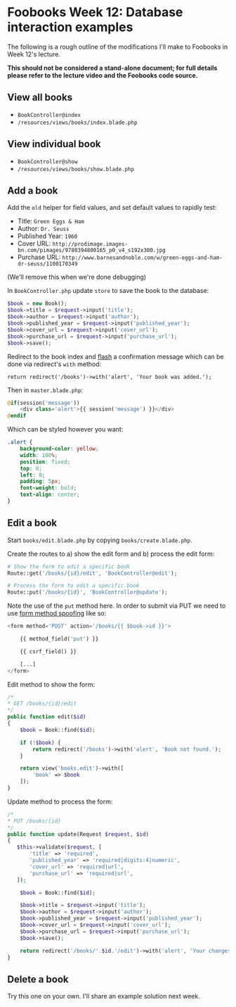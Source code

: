 # Foobooks Week 12: Database interaction examples
The following is a rough outline of the modifications I'll make to Foobooks in Week 12's lecture.

__This should not be considered a stand-alone document; for full details please refer to the lecture video and the Foobooks code source.__

## View all books
- `BookController@index`
- `/resources/views/books/index.blade.php`

## View individual book
- `BookController@show`
- `/resources/views/books/show.blade.php`

## Add a book
Add the `old` helper for field values, and set default values to rapidly test:

+ Title: `Green Eggs & Ham`
+ Author: `Dr. Seuss`
+ Published Year: `1960`
+ Cover URL: `http://prodimage.images-bn.com/pimages/9780394800165_p0_v4_s192x300.jpg`
+ Purchase URL: `http://www.barnesandnoble.com/w/green-eggs-and-ham-dr-seuss/1100170349`

(We'll remove this when we're done debugging)


In `BookController.php` update `store` to save the book to the database:
```php
$book = new Book();
$book->title = $request->input('title');
$book->author = $request->input('author');
$book->published_year = $request->input('published_year');
$book->cover_url = $request->input('cover_url');
$book->purchase_url = $request->input('purchase_url');
$book->save();
```

Redirect to the book index and  [flash](https://laravel.com/docs/redirects#redirecting-with-flashed-session-data) a confirmation message which can be done via redirect's `with` method:
```
return redirect('/books')->with('alert', 'Your book was added.');
```

Then in `master.blade.php`:
```php
@if(session('message'))
    <div class='alert'>{{ session('message') }}</div>
@endif
```

Which can be styled however you want:
```css
.alert {
    background-color: yellow;
    width: 100%;
    position: fixed;
    top: 0;
    left: 0;
    padding: 5px;
    font-weight: bold;
    text-align: center;
}
```

## Edit a book
Start `books/edit.blade.php` by copying `books/create.blade.php`.

Create the routes to a) show the edit form and b) process the edit form:
```php
# Show the form to edit a specific book
Route::get('/books/{id}/edit', 'BookController@edit');

# Process the form to edit a specific book
Route::put('/books/{id}', 'BookController@update');
```

Note the use of the `put` method here. In order to submit via PUT we need to use [form method spoofing](https://laravel.com/docs/routing#form-method-spoofing) like so:

```php
<form method='POST' action='/books/{{ $book->id }}'>

    {{ method_field('put') }}

    {{ csrf_field() }}

    [...]
</form>
```

Edit method to show the form:
```php
/*
* GET /books/{id}/edit
*/
public function edit($id)
{
    $book = Book::find($id);

    if (!$book) {
        return redirect('/books')->with('alert', 'Book not found.');
    }

    return view('books.edit')->with([
        'book' => $book
    ]);
}
```

Update method to process the form:
```php
/*
* PUT /books/{id}
*/
public function update(Request $request, $id)
{
   $this->validate($request, [
       'title' => 'required',
       'published_year' => 'required|digits:4|numeric',
       'cover_url' => 'required|url',
       'purchase_url' => 'required|url',
   ]);

    $book = Book::find($id);

    $book->title = $request->input('title');
    $book->author = $request->input('author');
    $book->published_year = $request->input('published_year');
    $book->cover_url = $request->input('cover_url');
    $book->purchase_url = $request->input('purchase_url');
    $book->save();

    return redirect('/books/'.$id.'/edit')->with('alert', 'Your changes were saved.');
}
```


## Delete a book
Try this one on your own. I'll share an example solution next week.

